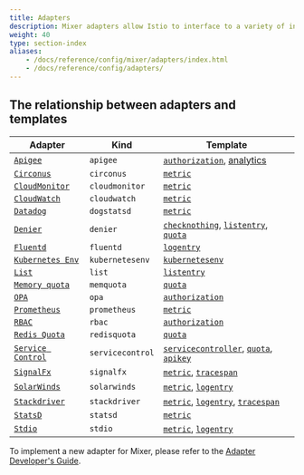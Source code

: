 ```yaml
---
title: Adapters
description: Mixer adapters allow Istio to interface to a variety of infrastructure backends for such things as metrics and logs.
weight: 40
type: section-index
aliases:
    - /docs/reference/config/mixer/adapters/index.html
    - /docs/reference/config/adapters/
---
```


## The relationship between adapters and templates

|Adapter|Kind|Template|
|---|---|---|
|[`Apigee`](/docs/reference/config/policy-and-telemetry/adapters/apigee/)|`apigee`|[`authorization`](/docs/reference/config/policy-and-telemetry/templates/authorization/), [analytics](/docs/reference/config/policy-and-telemetry/templates/analytics/)|
|[`Circonus`](/docs/reference/config/policy-and-telemetry/adapters/circonus/)|`circonus`|[`metric`](/docs/reference/config/policy-and-telemetry/templates/metric/)|
|[`CloudMonitor`](/docs/reference/config/policy-and-telemetry/adapters/cloudmonitor/)|`cloudmonitor`|[`metric`](/docs/reference/config/policy-and-telemetry/templates/metric/)|
|[`CloudWatch`](/docs/reference/config/policy-and-telemetry/adapters/cloudwatch/)|`cloudwatch`|[`metric`](/docs/reference/config/policy-and-telemetry/templates/metric/)|
|[`Datadog`](/docs/reference/config/policy-and-telemetry/adapters/datadog/)|`dogstatsd`|[`metric`](/docs/reference/config/policy-and-telemetry/templates/metric/)|
|[`Denier`](/docs/reference/config/policy-and-telemetry/adapters/denier)|`denier`|[`checknothing`](/docs/reference/config/policy-and-telemetry/templates/checknothing/), [`listentry`](/docs/reference/config/policy-and-telemetry/templates/listentry/), [`quota`](/docs/reference/config/policy-and-telemetry/templates/quota/)|
|[`Fluentd`](/docs/reference/config/policy-and-telemetry/adapters/fluentd/)|`fluentd`|[`logentry`](/docs/reference/config/policy-and-telemetry/templates/logentry/)|
|[`Kubernetes Env`](/docs/reference/config/policy-and-telemetry/adapters/kubernetesenv/)|`kubernetesenv`|[`kubernetesenv`](/docs/reference/config/policy-and-telemetry/templates/kubernetes/)|
|[`List`](/docs/reference/config/policy-and-telemetry/adapters/list/)|`list`|[`listentry`](/docs/reference/config/policy-and-telemetry/templates/listentry/)|
|[`Memory quota`](/docs/reference/config/policy-and-telemetry/adapters/memquota/)|`memquota`|[`quota`](/docs/reference/config/policy-and-telemetry/templates/quota/)|
|[`OPA`](/docs/reference/config/policy-and-telemetry/adapters/opa/)|`opa`|[`authorization`](/docs/reference/config/policy-and-telemetry/templates/authorization/)|
|[`Prometheus`](/docs/reference/config/policy-and-telemetry/adapters/prometheus/)|`prometheus`|[`metric`](/docs/reference/config/policy-and-telemetry/templates/metric/)|
|[`RBAC`](/docs/reference/config/policy-and-telemetry/adapters/rbac/)|`rbac`|[`authorization`](/docs/reference/config/policy-and-telemetry/templates/authorization/)|
|[`Redis Quota`](/docs/reference/config/policy-and-telemetry/adapters/redisquota/)|`redisquota`|[`quota`](/docs/reference/config/policy-and-telemetry/templates/quota/)|
|[`Service Control`](/docs/reference/config/policy-and-telemetry/adapters/servicecontrol/)|`servicecontrol`|[`servicecontroller`](/docs/reference/config/policy-and-telemetry/templates/servicecontrolreport/), [`quota`](/docs/reference/config/policy-and-telemetry/templates/quota/), [`apikey`](/docs/reference/config/policy-and-telemetry/templates/apikey/)|
|[`SignalFx`](/docs/reference/config/policy-and-telemetry/adapters/signalfx/)|`signalfx`|[`metric`](/docs/reference/config/policy-and-telemetry/templates/metric/), [`tracespan`](/docs/reference/config/policy-and-telemetry/templates/tracespan/)|
|[`SolarWinds`](/docs/reference/config/policy-and-telemetry/adapters/solarwinds/)|`solarwinds`|[`metric`](/docs/reference/config/policy-and-telemetry/templates/metric/), [`logentry`](/docs/reference/config/policy-and-telemetry/templates/logentry/)|
|[`Stackdriver`](/docs/reference/config/policy-and-telemetry/adapters/stackdriver/)|`stackdriver`|[`metric`](/docs/reference/config/policy-and-telemetry/templates/metric/), [`logentry`](/docs/reference/config/policy-and-telemetry/templates/logentry/), [`tracespan`](/docs/reference/config/policy-and-telemetry/templates/tracespan/)|
|[`StatsD`](/docs/reference/config/policy-and-telemetry/adapters/statsd/)|`statsd`|[`metric`](/docs/reference/config/policy-and-telemetry/templates/metric/)|
|[`Stdio`](/docs/reference/config/policy-and-telemetry/adapters/stdio/)|`stdio`|[`metric`](/docs/reference/config/policy-and-telemetry/templates/metric/), [`logentry`](/docs/reference/config/policy-and-telemetry/templates/logentry/)|

To implement a new adapter for Mixer, please refer to the
[Adapter Developer's Guide](https://github.com/istio/istio/wiki/Mixer-Compiled-In-Adapter-Dev-Guide).
